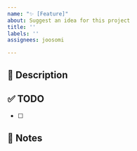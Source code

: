 ```yaml
---
name: "✨ [Feature]"
about: Suggest an idea for this project
title: ''
labels: ''
assignees: joosomi

---
```


## 🚀 Description

## ✅ TODO

- [ ]

## 📢 Notes
